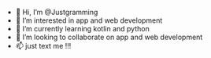 - 👋 Hi, I’m @Justgramming
- 👀 I’m interested in app and web development
- 🌱 I’m currently learning kotlin and python
- 💞️ I’m looking to collaborate on app and web development
- 📫 just text me !!!

<!---
Justgramming/Justgramming is a ✨ special ✨ repository because its `README.md` (this file) appears on your GitHub profile.
You can click the Preview link to take a look at your changes.
--->
